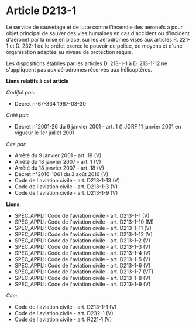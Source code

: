 # Article D213-1

Le service de sauvetage et de lutte contre l'incendie des aéronefs a pour objet principal de sauver des vies humaines en cas
d'accident ou d'incident d'aéronef par la mise en place, sur les aérodromes visés aux articles R. 221-1 et D. 232-1 où le
préfet exerce le pouvoir de police, de moyens et d'une organisation adaptés au niveau de protection requis. 

Les dispositions établies par les articles D. 213-1-1 à D. 213-1-12 ne s'appliquent pas aux aérodromes réservés aux
hélicoptères.

**Liens relatifs à cet article**

_Codifié par_:

  - Décret n°67-334 1967-03-30

_Créé par_:

  - Décret n°2001-26 du 9 janvier 2001 - art. 1 () JORF 11 janvier 2001 en vigueur le 1er juillet 2001

_Cité par_:

  - Arrêté du 9 janvier 2001 - art. 18 (V)
  - Arrêté du 18 janvier 2007 - art. 1 (V)
  - Arrêté du 18 janvier 2007 - art. 18 (V)
  - Décret n°2016-1061 du 3 août 2016 (V)
  - Code de l'aviation civile - art. D213-1-13 (V)
  - Code de l'aviation civile - art. D213-1-3 (V)
  - Code de l'aviation civile - art. D213-1-9 (V)

**Liens**:

  - SPEC_APPLI: Code de l'aviation civile - art. D213-1-1 (V)
  - SPEC_APPLI: Code de l'aviation civile - art. D213-1-10 (M)
  - SPEC_APPLI: Code de l'aviation civile - art. D213-1-11 (V)
  - SPEC_APPLI: Code de l'aviation civile - art. D213-1-12 (V)
  - SPEC_APPLI: Code de l'aviation civile - art. D213-1-2 (V)
  - SPEC_APPLI: Code de l'aviation civile - art. D213-1-3 (V)
  - SPEC_APPLI: Code de l'aviation civile - art. D213-1-4 (V)
  - SPEC_APPLI: Code de l'aviation civile - art. D213-1-5 (V)
  - SPEC_APPLI: Code de l'aviation civile - art. D213-1-6 (V)
  - SPEC_APPLI: Code de l'aviation civile - art. D213-1-7 (VT)
  - SPEC_APPLI: Code de l'aviation civile - art. D213-1-8 (V)
  - SPEC_APPLI: Code de l'aviation civile - art. D213-1-9 (V)

_Cite_:

  - Code de l'aviation civile - art. D213-1-1 (V)
  - Code de l'aviation civile - art. D232-1 (V)
  - Code de l'aviation civile - art. R221-1 (V)
